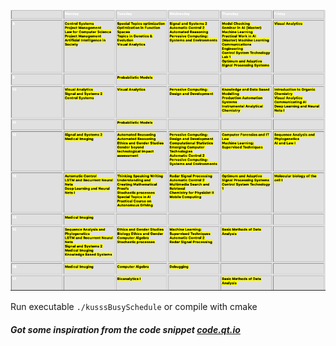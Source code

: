 ![](assets/screenshot.png)

Run executable 
```` ./kusssBusySchedule ````
or compile with cmake

##### Got some inspiration from the code snippet [code.qt.io](https://code.qt.io/cgit/qt/qtbase.git/tree/examples/widgets/richtext/calendar?h=5.15)
